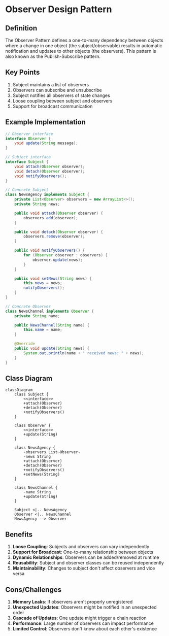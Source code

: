 # Observer Design Pattern

## Definition
The Observer Pattern defines a one-to-many dependency between objects where a change in one object (the subject/observable) results in automatic notification and updates to other objects (the observers). This pattern is also known as the Publish-Subscribe pattern.

## Key Points
1. Subject maintains a list of observers
2. Observers can subscribe and unsubscribe
3. Subject notifies all observers of state changes
4. Loose coupling between subject and observers
5. Support for broadcast communication

## Example Implementation
```java
// Observer interface
interface Observer {
    void update(String message);
}

// Subject interface
interface Subject {
    void attach(Observer observer);
    void detach(Observer observer);
    void notifyObservers();
}

// Concrete Subject
class NewsAgency implements Subject {
    private List<Observer> observers = new ArrayList<>();
    private String news;

    public void attach(Observer observer) {
        observers.add(observer);
    }

    public void detach(Observer observer) {
        observers.remove(observer);
    }

    public void notifyObservers() {
        for (Observer observer : observers) {
            observer.update(news);
        }
    }

    public void setNews(String news) {
        this.news = news;
        notifyObservers();
    }
}

// Concrete Observer
class NewsChannel implements Observer {
    private String name;

    public NewsChannel(String name) {
        this.name = name;
    }

    @Override
    public void update(String news) {
        System.out.println(name + " received news: " + news);
    }
}
```

## Class Diagram
```mermaid
classDiagram
    class Subject {
        <<interface>>
        +attach(Observer)
        +detach(Observer)
        +notifyObservers()
    }
    
    class Observer {
        <<interface>>
        +update(String)
    }
    
    class NewsAgency {
        -observers List~Observer~
        -news String
        +attach(Observer)
        +detach(Observer)
        +notifyObservers()
        +setNews(String)
    }
    
    class NewsChannel {
        -name String
        +update(String)
    }
    
    Subject <|.. NewsAgency
    Observer <|.. NewsChannel
    NewsAgency --> Observer
```

## Benefits
1. **Loose Coupling**: Subjects and observers can vary independently
2. **Support for Broadcast**: One-to-many relationship between objects
3. **Dynamic Relationships**: Observers can be added/removed at runtime
4. **Reusability**: Subject and observer classes can be reused independently
5. **Maintainability**: Changes to subject don't affect observers and vice versa

## Cons/Challenges
1. **Memory Leaks**: If observers aren't properly unregistered
2. **Unexpected Updates**: Observers might be notified in an unexpected order
3. **Cascade of Updates**: One update might trigger a chain reaction
4. **Performance**: Large number of observers can impact performance
5. **Limited Control**: Observers don't know about each other's existence
